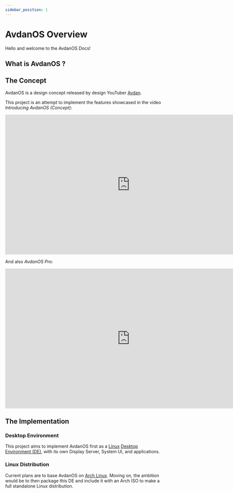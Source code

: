```yaml
---
sidebar_position: 1
---
```

# AvdanOS Overview

Hello and welcome to the AvdanOS Docs!

## What is AvdanOS ?
## The Concept
AvdanOS is a design concept released by design YouTuber [Avdan](https://www.youtube.com/c/Avdan).

This project is an attempt to implement the features showcased in the video *Introducing AvdanOS (Concept)*:

<iframe width="800" height="450" src="https://www.youtube.com/embed/tXFEiw1aJTw" title="Introducing AvdanOS (Concept)" frameborder="0" allow="accelerometer; autoplay; clipboard-write; encrypted-media; gyroscope; picture-in-picture" allowfullscreen></iframe>

And also *AvdanOS Pro*:
<iframe width="800" height="450" src="https://www.youtube.com/embed/woMGr7Ip2Jk" title="Introducing AvdanOS Pro" frameborder="0" allow="accelerometer; autoplay; clipboard-write; encrypted-media; gyroscope; picture-in-picture" allowfullscreen></iframe>

## The Implementation
### Desktop Environment
This project aims to implement AvdanOS first as a [Linux](https://en.wikipedia.org/wiki/Linux) [Desktop Environment (DE)](https://en.wikipedia.org/wiki/Desktop_environment), with its own Display Server, System UI, and applications.

### Linux Distribution
Current plans are to base AvdanOS on [Arch Linux](https://archlinux.org/).
Moving on, the ambition would be to then package this DE and include it with an Arch ISO to make a full standalone Linux distribution. 